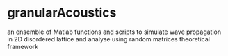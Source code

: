 # granularAcoustics
an ensemble of Matlab functions and scripts to simulate wave propagation in 2D disordered lattice and analyse using random matrices theoretical framework
